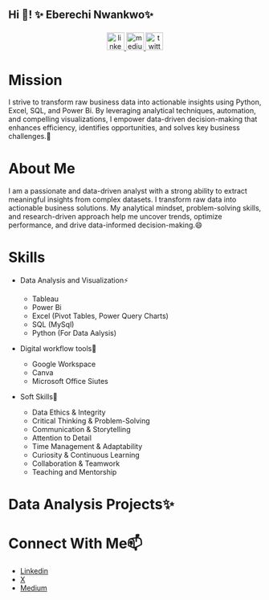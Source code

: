 ## Hi 👋! ✨ Eberechi Nwankwo✨

###

<div align="center">
  <a href="https://www.linkedin.com/in/eberechi-nwankwo-9689221b2/" target="_blank">
    <img src="https://img.shields.io/static/v1?message=Connect&logo=linkedin&label=LinkedIn&color=&logoColor=white&labelColor=0077B5&style=for-the-badge" height="35" alt="linkedin logo"  />
  </a>
  <a href="https://medium.com/@nwankwotessy26" target="_blank">
    <img src="https://img.shields.io/static/v1?message=Connect&logo=medium&label=Medium&color=&logoColor=white&labelColor=12100E&style=for-the-badge" height="35" alt="medium logo"  />
  </a>
  <a href="x.com/EberechiMaureen" target="_blank">
    <img src="https://img.shields.io/static/v1?message=Connect&logo=twitter&label=Twitter&color=&logoColor=white&labelColor=1DA1F2&style=for-the-badge" height="35" alt="twitter logo"  />
  </a>
</div>

###

# Mission
I strive to transform raw business data into actionable insights using Python, Excel, SQL, and Power Bi. By leveraging analytical techniques, automation, and compelling visualizations, I empower data-driven decision-making that enhances efficiency, identifies opportunities, and solves key business challenges.🔭

# About Me
I am a passionate and data-driven analyst with a strong ability to extract meaningful insights from complex datasets. I transform raw data into actionable business solutions. My analytical mindset, problem-solving skills, and research-driven approach help me uncover trends, optimize performance, and drive data-informed decision-making.😄

# Skills
* Data Analysis and Visualization⚡
  * Tableau
  * Power Bi
  * Excel (Pivot Tables, Power Query Charts)
  * SQL (MySql)
  * Python (For Data Aalysis)

* Digital workflow tools💬
  * Google Workspace
  * Canva
  * Microsoft Office Siutes

* Soft Skills👯 
   * Data Ethics & Integrity
   * Critical Thinking & Problem-Solving
   * Communication & Storytelling
   * Attention to Detail
   * Time Management & Adaptability
   * Curiosity & Continuous Learning
   * Collaboration & Teamwork
   * Teaching and Mentorship

# Data Analysis Projects✨

# Connect With Me📫
  * [Linkedin](https://www.linkedin.com/in/eberechi-nwankwo-9689221b2/)
  * [X](https://x.com/EberechiMaureen)
  * [Medium](https://medium.com/@nwankwotessy26)


